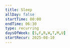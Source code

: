 ```yaml
---
title: Sleep
allDay: false
startTime: 00:00
endTime: 06:30
type: recurring
daysOfWeek: [S,F,R,W,T,M,U]
startRecur: 2025-08-10
---
```

